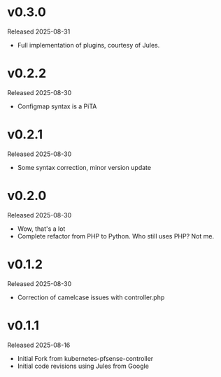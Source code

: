 # v0.3.0
Released 2025-08-31

- Full implementation of plugins, courtesy of Jules.

# v0.2.2

Released 2025-08-30

- Configmap syntax is a PiTA


# v0.2.1

Released 2025-08-30

- Some syntax correction, minor version update


# v0.2.0

Released 2025-08-30

- Wow, that's a lot
- Complete refactor from PHP to Python.  Who still uses PHP?  Not me.

# v0.1.2

Released 2025-08-30

- Correction of camelcase issues with controller.php

# v0.1.1

Released 2025-08-16

- Initial Fork from kubernetes-pfsense-controller
- Initial code revisions using Jules from Google

